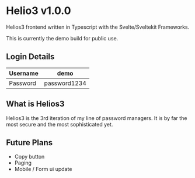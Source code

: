 # Helio3 v1.0.0

Helios3 frontend written in Typescript with the Svelte/Sveltekit Frameworks.

This is currently the demo build for public use.

## Login Details

| Username | demo         |
|----------|--------------|
| Password | password1234 |


## What is Helios3

Helios3 is the 3rd iteration of my line of password managers. It is by far the most secure and the most sophisticated yet.

## Future Plans

- Copy button
- Paging
- Mobile / Form ui update
